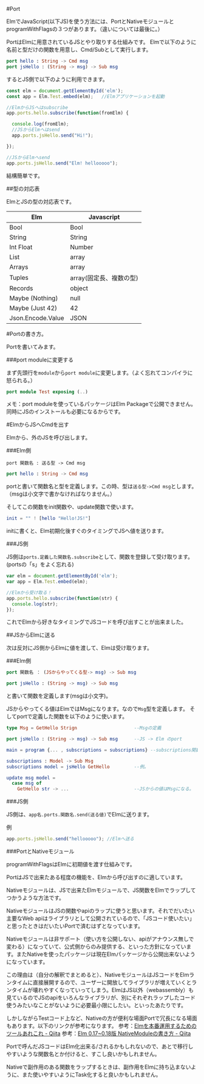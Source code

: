 #Port

ElmでJavaScript(以下JS)を使う方法には、PortとNativeモジュールとprogramWithFlagsの３つがあります。（違いについては最後に。）

PortはElmに用意されているJSとやり取りする仕組みです。
Elmで以下のように名前と型だけの関数を用意し、Cmd/Subとして実行します。

```elm
port hello : String -> Cmd msg
port jsHello : (String -> msg) -> Sub msg
```

するとJS側で以下のように利用できます。

```js
const elm = document.getElementById('elm');
const app = Elm.Test.embed(elm);   //Elmアプリケーションを起動

//ElmからJSへはsubscribe
app.ports.hello.subscribe(function(fromElm) {

  console.log(fromElm);
  //JSからElmへはsend
  app.ports.jsHello.send("Hi!");

});

//JSからElmへsend
app.ports.jsHello.send("Elm! hellooooo");


```

結構簡単です。

##型の対応表

ElmとJSの型の対応表です。

| Elm        | Javascript |
|------------|------------|
| Bool       | Bool       |
| String     | String     |
| Int Float  | Number     |
| List       | array      |
| Arrays     | array      |
| Tuples     | array(固定長、複数の型)|
| Records    | object     |
| Maybe (Nothing) | null  |
| Maybe (Just 42) |  42   |
| Json.Encode.Value | JSON |


#Portの書き方。

Portを書いてみます。

###port moduleに変更する

まず先頭行を`module`から`port module`に変更します。（よく忘れてコンパイラに怒られる。）

```elm
port module Test exposing (..)
```

メモ：port moduleを使っているパッケージはElm Packageで公開できません。同時にJSのインストールも必要になるからです。


#ElmからJSへCmdを出す

Elmから、外のJSを呼び出します。

###Elm側

```
port 関数名 : 送る型 -> Cmd msg
```

```elm
port hello : String -> Cmd msg
```

portと書いて関数名と型を定義します。この時、型は`送る型->Cmd msg`とします。（msgは小文字で書かなければなりません。）

そしてこの関数をinit関数や、update関数で使います。

```elm
init = "" ! [hello "Hello!JS!"]
```
initに書くと、Elm初期化後すぐのタイミングでJSへ値を送ります。

###JS側

JS側は`ports.定義した関数名.subscribe`として、関数を登録して受け取ります。(portsの「s」をよく忘れる)

```js
var elm = document.getElementById('elm');
var app = Elm.Test.embed(elm);

//Elmから受け取る！
app.ports.hello.subscribe(function(str) {
  console.log(str);
});
```

これでElmから好きなタイミングでJSコードを呼び出すことが出来ました。

##JSからElmに送る

次は反対にJS側からElmに値を渡して、Elmは受け取ります。

###Elm側

```elm
port 関数名 ： (JSからやってくる型-> msg) -> Sub msg
```

```elm
port jsHello : (String -> msg) -> Sub msg
```


と書いて関数を定義します(msgは小文字)。

JSからやってくる値はElmではMsgになります。なので`Msg`型を定義します。
そしてportで定義した関数を以下のように使います。

```elm
type Msg = GetHello Strign                     --Msgの定義

port jsHello : (String -> msg) -> Sub msg      --JS -> Elm のport

main = program {... , subscriptions = subscriptions} --subscriptions関数に使う。

subscriptions : Model -> Sub Msg
subscriptions model = jsHello GetHello         --例。

update msg model =
  case msg of
    GetHello str -> ...                        --JSからの値はMsgになる。

```

###JS側

JS側は、`app名.ports.関数名.send(送る値)`でElmに送ります。

例

```js
app.ports.jsHello.send("hellooooo"); //Elmへ送る
```

###PortとNativeモジュール

programWithFlagsはElmに初期値を渡す仕組みです。

PortはJSで出来たある程度の機能を、Elmから呼び出すのに適しています。

Nativeモジュールは、JSで出来たElmモジュールで、JS関数をElmでラップしてつかうような方法です。

NativeモジュールはJSの関数やapiのラップに使うと思います。それでだいたい主要なWeb apiはライブラリとして公開されているので、「JSコード使いたい」と思ったときはだいたいPortで済むはずとなっています。

Nativeモジュールは非サポート（使い方を公開しない、apiがアナウンス無しで変わる）になっていて、公式側からのみ提供する、といった方針になっています。またNativeを使ったパッケージは現在Elmパッケージから公開出来ないようになっています。

この理由は（自分の解釈でまとめると）、NativeモジュールはJSコードをElmランタイムに直接展開するので、ユーザーに開放してライブラリが増えていくとランタイムが壊れやすくなっていってしまう。ElmはJS以外（webassembly）も見ているのでJSのapiをいろんなライブラリが、別にそれぞれラップしたコード使うみたいなことがないように必要最小限にしたい。といったあたりです。

しかしながらTestコード上など、Nativeの方が便利な場面Portで冗長になる場面もあります。以下のリンクが参考になります。
参考：[Elmを本番運用するためのツールあれこれ - Qiita](http://qiita.com/ento/items/10401fb27ca604491c10)
参考：[Elm 0.17~0.18版 NativeModuleの書き方 - Qiita](http://qiita.com/k-motoyan/items/24f8b5f27ab828efb024)

Portで呼んだJSコードはElm化出来る/されるかもしれないので、あとで移行しやすいような関数名とか付けると、すこし良いかもしれません。

Nativeで副作用のある関数をラップするときは、副作用をElmに持ち込まないように、また使いやすいようにTask化すると良いかもしれません。

